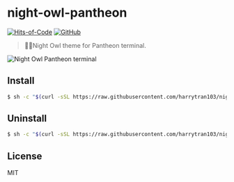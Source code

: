 # night-owl-pantheon

[![Hits-of-Code](https://hitsofcode.com/github/harrytran103/night-owl-pantheon)](https://hitsofcode.com/view/github/harrytran103/night-owl-pantheon)
[![GitHub](https://img.shields.io/github/license/harrytran103/night-owl-pantheon.svg)](https://github.com/harrytran103/night-owl-pantheon/blob/master/LICENSE)

> 🌌🦉Night Owl theme for Pantheon terminal.

![Night Owl Pantheon terminal](https://user-images.githubusercontent.com/34389409/59966778-33767d80-954b-11e9-8c3c-5702fa44c440.png)

## Install

```sh
$ sh -c "$(curl -sSL https://raw.githubusercontent.com/harrytran103/night-owl-pantheon/master/install.sh)"
```

## Uninstall

```sh
$ sh -c "$(curl -sSL https://raw.githubusercontent.com/harrytran103/night-owl-pantheon/master/uninstall.sh)"
```

## License

MIT
